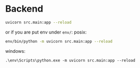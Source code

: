 Backend
=======

```sh
uvicorn src.main:app --reload
```

or if you are put env under `env/`:
posix:
```sh
env/bin/python -m uvicorn src.main:app --reload
```
windows:
```ps
.\env\Scripts\python.exe -m uvicorn src.main:app --reload
```
